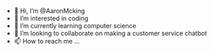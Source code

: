 - 👋 Hi, I’m @AaronMcking
- 👀 I’m interested in coding
- 🌱 I’m currently learning computer science
- 💞️ I’m looking to collaborate on making a customer service chatbot
- 📫 How to reach me ...

<!---
AaronMcking/AaronMcking is a ✨ special ✨ repository because its `README.md` (this file) appears on your GitHub profile.
You can click the Preview link to take a look at your changes.
--->
